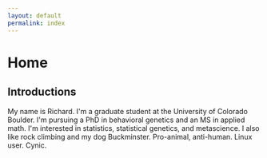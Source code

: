 ```yaml
---
layout: default
permalink: index
---
```



# Home

## Introductions 

My name is Richard. I'm a graduate student at the University of Colorado Boulder. I'm pursuing a PhD in behavioral genetics and an MS in applied math. I'm interested in statistics, statistical genetics, and metascience. I also like rock climbing and my dog Buckminster. Pro-animal, anti-human. Linux user. Cynic.
